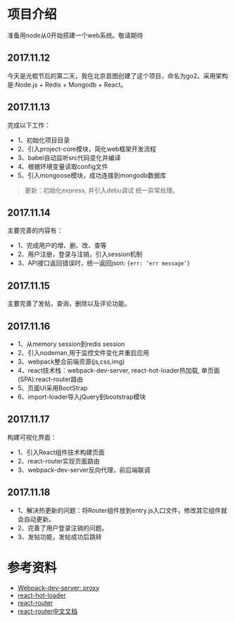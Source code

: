 # 项目介绍

准备用node从0开始搭建一个web系统。敬请期待

## 2017.11.12

今天是光棍节后的第二天，我在北京首图创建了这个项目，命名为go2。采用架构是:Node.js + Redis + Mongodb + React。

## 2017.11.13

完成以下工作：

* 1、初始化项目目录
* 2、引入project-core模块，简化web框架开发流程
* 3、babel自动监听src代码变化并编译
* 4、根据环境变量读取config文件
* 5、引入mongoose模块，成功连接到mongodb数据库

> 更新：初始化express, 并引入debu调试
> 统一异常处理。

## 2017.11.14

主要完善的内容有：

* 1、完成用户的增、删、改、查等
* 2、用户注册，登录与注销，引入session机制
* 3、API接口返回错误时，统一返回json: `{err: ‘err message’}`

## 2017.11.15

主要完善了发帖，查询，删除以及评论功能。

## 2017.11.16

* 1、从memory session到redis session
* 2、引入nodeman,用于监控文件变化并重启应用
* 3、webpack整合前端资源(js,css,img)
* 4、react技术栈：webpack-dev-server, react-hot-loader热加载, 单页面(SPA):react-router路由
* 5、页面UI采用BootStrap
* 6、import-loader导入jQuery到bootstrap模块

## 2017.11.17

构建可视化界面：
* 1、引入React组件技术构建页面
* 2、react-router实现页面路由
* 3、webpack-dev-server反向代理，前后端联调


## 2017.11.18
* 1、解决热更新的问题：将Router组件放到entry.js入口文件，修改其它组件就会自动更新。
* 2、完善了用户登录注销的问题。
* 3、发帖功能，发帖成功后跳转

# 参考资料

* [Webpack-dev-server: proxy](http://webpack.github.io/docs/webpack-dev-server.html#bypass-the-proxy)
* [react-hot-loader](http://gaearon.github.io/react-hot-loader/getstarted/)
* [react-router](https://github.com/reactjs/react-router)
* [react-router中文文档](http://react-guide.github.io/react-router-cn/)